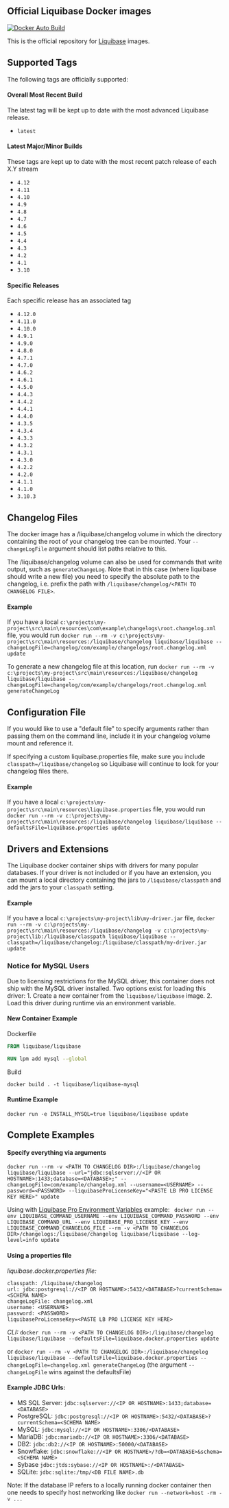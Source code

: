 ## Official Liquibase Docker images

[![Docker Auto Build](https://img.shields.io/docker/cloud/automated/liquibase/liquibase)][docker]

[docker]: https://hub.docker.com/r/liquibase/liquibase

This is the official repository for [Liquibase](https://download.liquibase.org/) images.

## Supported Tags

The following tags are officially supported:

#### Overall Most Recent Build

The latest tag will be kept up to date with the most advanced Liquibase release.

-	`latest`

#### Latest Major/Minor Builds

These tags are kept up to date with the most recent patch release of each X.Y stream

- `4.12`
- `4.11`
- `4.10`
- `4.9`
- `4.8`
- `4.7`
- `4.6`
- `4.5`
- `4.4`
- `4.3`
- `4.2`
- `4.1`
- `3.10`

#### Specific Releases

Each specific release has an associated tag

- `4.12.0`
- `4.11.0`
- `4.10.0`
- `4.9.1`
- `4.9.0`
- `4.8.0`
- `4.7.1`
- `4.7.0`
- `4.6.2`
- `4.6.1`
- `4.5.0`
- `4.4.3`
- `4.4.2`
- `4.4.1`
- `4.4.0`
- `4.3.5`
- `4.3.4`
- `4.3.3`
- `4.3.2`
- `4.3.1`
- `4.3.0`
- `4.2.2`
- `4.2.0`
- `4.1.1`
- `4.1.0`
- `3.10.3`

## Changelog Files

The docker image has a /liquibase/changelog volume in which the directory containing the root of your changelog tree can be mounted. Your `--changeLogFile` argument should list paths relative to this.

The /liquibase/changelog volume can also be used for commands that write output, such as `generateChangeLog`. Note that in this case (where liquibase should write a new file) you need to specify the absolute path to the changelog, i.e. prefix the path with `/liquibase/changelog/<PATH TO CHANGELOG FILE>`.

#### Example

If you have a local `c:\projects\my-project\src\main\resources\com\example\changelogs\root.changelog.xml` file, you would run `docker run --rm -v c:\projects\my-project\src\main\resources:/liquibase/changelog liquibase/liquibase --changeLogFile=changelog/com/example/changelogs/root.changelog.xml update`

To generate a new changelog file at this location, run `docker run --rm -v c:\projects\my-project\src\main\resources:/liquibase/changelog liquibase/liquibase --changeLogFile=changelog/com/example/changelogs/root.changelog.xml generateChangeLog`

## Configuration File

If you would like to use a "default file" to specify arguments rather than passing them on the command line, include it in your changelog volume mount and reference it.

If specifying a custom liquibase.properties file, make sure you include `classpath=/liquibase/changelog` so Liquibase will continue to look for your changelog files there.

#### Example

If you have a local `c:\projects\my-project\src\main\resources\liquibase.properties` file, you would run `docker run --rm -v c:\projects\my-project\src\main\resources:/liquibase/changelog liquibase/liquibase --defaultsFile=liquibase.properties update`

## Drivers and Extensions

The Liquibase docker container ships with drivers for many popular databases. If your driver is not included or if you have an extension, you can mount a local directory containing the jars to `/liquibase/classpath` and add the jars to your `classpath` setting.

#### Example

If you have a local `c:\projects\my-project\lib\my-driver.jar` file, `docker run --rm -v c:\projects\my-project\src\main\resources:/liquibase/changelog -v c:\projects\my-project\lib:/liquibase/classpath liquibase/liquibase --classpath=/liquibase/changelog:/liquibase/classpath/my-driver.jar update`

### Notice for MySQL Users
Due to licensing restrictions for the MySQL driver, this container does not ship with the MySQL driver installed. Two options exist for loading this driver: 1. Create a new container from the `liquibase/liquibase` image. 2. Load this driver during runtime via an environment variable.

#### New Container Example
Dockerfile
```dockerfile
FROM liquibase/liquibase

RUN lpm add mysql --global
```
Build
```shell
docker build . -t liquibase/liquibase-mysql
```

#### Runtime Example
```shell
docker run -e INSTALL_MYSQL=true liquibase/liquibase update
```

## Complete Examples

#### Specify everything via arguments

`docker run --rm -v <PATH TO CHANGELOG DIR>:/liquibase/changelog liquibase/liquibase --url="jdbc:sqlserver://<IP OR HOSTNAME>:1433;database=<DATABASE>;" --changeLogFile=com/example/changelog.xml --username=<USERNAME> --password=<PASSWORD> --liquibaseProLicenseKey="<PASTE LB PRO LICENSE KEY HERE>" update`

Using with [Liquibase Pro Environment Variables](https://docs.liquibase.com/concepts/basic/liquibase-environment-variables.html) example:
` docker run --env LIQUIBASE_COMMAND_USERNAME --env LIQUIBASE_COMMAND_PASSWORD --env LIQUIBASE_COMMAND_URL --env LIQUIBASE_PRO_LICENSE_KEY --env LIQUIBASE_COMMAND_CHANGELOG_FILE --rm -v <PATH TO CHANGELOG DIR>/changelogs:/liquibase/changelog liquibase/liquibase --log-level=info update`


#### Using a properties file

*liquibase.docker.properties file:*
```
classpath: /liquibase/changelog
url: jdbc:postgresql://<IP OR HOSTNAME>:5432/<DATABASE>?currentSchema=<SCHEMA NAME>
changeLogFile: changelog.xml
username: <USERNAME>
password: <PASSWORD>
liquibaseProLicenseKey=<PASTE LB PRO LICENSE KEY HERE>
```

*CLI:*
`docker run --rm -v <PATH TO CHANGELOG DIR>:/liquibase/changelog liquibase/liquibase --defaultsFile=liquibase.docker.properties update`

or `docker run --rm -v <PATH TO CHANGELOG DIR>:/liquibase/changelog liquibase/liquibase --defaultsFile=liquibase.docker.properties --changeLogFile=changelog.xml generateChangeLog` (the argument `--changeLogFile` wins against the defaultsFile)


#### Example JDBC Urls:

- MS SQL Server: `jdbc:sqlserver://<IP OR HOSTNAME>:1433;database=<DATABASE>`
- PostgreSQL: `jdbc:postgresql://<IP OR HOSTNAME>:5432/<DATABASE>?currentSchema=<SCHEMA NAME>`
- MySQL: `jdbc:mysql://<IP OR HOSTNAME>:3306/<DATABASE>`
- MariaDB: `jdbc:mariadb://<IP OR HOSTNAME>:3306/<DATABASE>`
- DB2: `jdbc:db2://<IP OR HOSTNAME>:50000/<DATABASE>`
- Snowflake: `jdbc:snowflake://<IP OR HOSTNAME>/?db=<DATABASE>&schema=<SCHEMA NAME>`
- Sybase `jdbc:jtds:sybase://<IP OR HOSTNAME>:/<DATABASE>`
- SQLite: `jdbc:sqlite:/tmp/<DB FILE NAME>.db`

Note: If the database IP refers to a locally running docker container then one needs to specify host networking like `docker run --network=host -rm -v ...`
